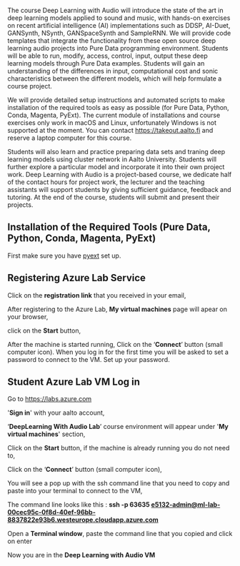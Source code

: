 The course Deep Learning with Audio will introduce the state of the art in deep learning models applied to sound and music, with hands-on exercises on recent artificial intelligence (AI) implementations such as DDSP, AI-Duet, GANSynth, NSynth, GANSpaceSynth and SampleRNN. We will provide code templates that integrate the functionality from these open source deep learning audio projects into Pure Data programming environment. Students will be able to run, modify, access, control, input, output these deep learning models through Pure Data examples. Students will gain an understanding of the differences in input, computational cost and sonic characteristics between the different models, which will help formulate a course project. 

We will provide detailed setup instructions and automated scripts to make installation of the required tools as easy as possible (for Pure Data, Python, Conda, Magenta, PyExt). The current module of installations and course exercises only work in macOS and Linux, unfortunately Windows is not supported at the moment. You can contact https://takeout.aalto.fi and reserve a laptop computer for this course. 

Students will also learn and practice preparing data sets and traning deep learning models using cluster network in Aalto University. Students will further explore a particular model and incorporate it into their own project work. Deep Learning with Audio is a project-based course, we dedicate half of the contact hours for project work, the lecturer and the teaching assistants will support students by giving sufficient guidance, feedback and tutoring. At the end of the course, students will submit and present their projects.



## Installation of the Required Tools (Pure Data, Python, Conda, Magenta, PyExt)

First make sure you have [pyext](../utilities/pyext-setup/) set up.


## Registering Azure Lab Service 

Click on the **registration link** that you received in your email,

After registering to the Azure Lab, **My virtual machines** page will apear on your browser,

click on the **Start** button,

After the machine is started running, Click on the ‘**Connect**’ button (small computer icon). When you log in for the first time you will be asked to set a password to connect to the VM. Set up your password.


## Student Azure Lab VM Log in 

Go to https://labs.azure.com

'**Sign in**' with your aalto account,

‘**DeepLearning With Audio Lab**’ course environment will appear under '**My virtual machines**' section,

Click on the **Start** button, if the machine is already running you do not need to,

 Click on the ‘**Connect**’ button (small computer icon),

You will see a pop up with the ssh command line that you need to copy and paste into your terminal to connect to the VM,

The command line looks like this : 
**ssh -p 63635 e5132-admin@ml-lab-00cec95c-0f8d-40ef-96bb-8837822e93b6.westeurope.cloudapp.azure.com**

Open a **Terminal window**, paste the command line that you copied and click on enter

Now you are in the **Deep Learning with Audio VM**
```
```
